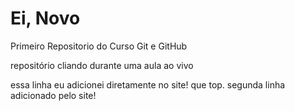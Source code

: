 # Ei, Novo
 Primeiro Repositorio do Curso Git e GitHub
 

repositório cliando durante uma aula ao vivo 

essa linha eu adicionei diretamente no site! que top.
segunda linha adicionado pelo site!
 
